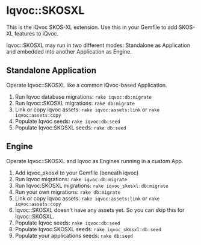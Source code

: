# Iqvoc::SKOSXL

This is the iQvoc SKOS-XL extension. Use this in your Gemfile to add SKOS-XL features to iQvoc.

Iqvoc::SKOSXL may run in two different modes: Standalone as Application and embedded into another Application as Engine.

## Standalone Application

Operate Iqvoc::SKOSXL like a common iQvoc-based Application.

1. Run Iqvoc database migrations:
    `rake iqvoc:db:migrate`
2. Run Iqvoc::SKOSXL migrations:
    `rake db:migrate`
3. Link or copy iqvoc assets:
    `rake iqvoc:assets:link` or `rake iqvoc:assets:copy`
4. Populate Iqvoc seeds:
    `rake iqvoc:db:seed`
5. Populate Iqvoc:SKOSXL seeds:
    `rake db:seed`

## Engine

Operate Iqvoc::SKOSXL and Iqvoc as Engines running in a custom App.

1. Add iqvoc_skosxl to your Gemfile (beneath iqvoc)
2. Run Iqvoc migrations:
    `rake iqvoc:db:migrate`
3. Run Iqvoc:SKOSXL migrations:
    `rake iqvoc_skosxl:db:migrate`
4. Run your own migrations:
    `rake db:migrate`
5. Link or copy iqvoc assets:
    `rake iqvoc:assets:link` or `rake iqvoc:assets:copy`
6. Iqvoc::SKOSXL doesn't have any assets yet. So you can skip this for Iqvoc::SKOSXL.
7. Populate Iqvoc seeds:
    `rake iqvoc:db:seed`
8. Populate Iqvoc:SKOSXL seeds:
    `rake iqvoc_skosxl:db:seed`
9. Populate your applications seeds:
    `rake db:seed`
